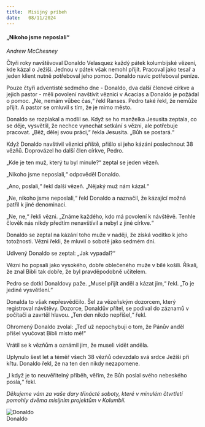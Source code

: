 ```yaml
---
title:  Misijný príbeh
date:   08/11/2024
---
```


#### „Nikoho jsme neposlali“

_Andrew McChesney_

Čtyři roky navštěvoval Donaldo Velasquez každý pátek kolumbijské vězení, kde kázal o Ježíši. Jednou v pátek však nemohl přijít. Pracoval jako tesař a jeden klient nutně potřeboval jeho pomoc. Donaldo navíc potřeboval peníze.

Pouze čtyři adventisté sedmého dne - Donaldo, dva další členové církve a jejich pastor - měli povolení navštívit věznici v Acacias a Donaldo je požádal o pomoc. „Ne, nemám vůbec čas,“ řekl Ranses. Pedro také řekl, že nemůže přijít. A pastor se omluvil s tím, že je mimo město.

Donaldo se rozplakal a modlil se. Když se ho manželka Jesusita zeptala, co se děje, vysvětlil, že nechce vynechat setkání s vězni, ale potřebuje pracovat. „Běž, dělej svou práci,“ řekla Jesusita. „Bůh se postará.“

Když Donaldo navštívil věznici příště, přišlo si jeho kázání poslechnout 38 vězňů. Doprovázel ho další člen církve, Pedro.

„Kde je ten muž, který tu byl minule?“ zeptal se jeden vězeň.

„Nikoho jsme neposlali,“ odpověděl Donaldo.

„Ano, poslali,“ řekl další vězeň. „Nějaký muž nám kázal.“

„Ne, nikoho jsme neposlali,“ řekl Donaldo a naznačil, že kázající možná patřil k jiné denominaci.

„Ne, ne,“ řekli vězni. „Známe každého, kdo má povolení k návštěvě. Tenhle člověk nás nikdy předtím nenavštívil a nebyl z jiné církve.“

Donaldo se zeptal na kázání toho muže v naději, že získá vodítko k jeho totožnosti. Vězni řekli, že mluvil o sobotě jako sedmém dni.

Udivený Donaldo se zeptal: „Jak vypadal?“

Vězni ho popsali jako vysokého, dobře oblečeného muže v bílé košili. Říkali, že znal Bibli tak dobře, že byl pravděpodobně učitelem.

Pedro se dotkl Donaldovy paže. „Musel přijít anděl a kázat jim,“ řekl. „To je jediné vysvětlení.“

Donalda to však nepřesvědčilo. Šel za vězeňským dozorcem, který registroval návštěvy. Dozorce, Donaldův přítel, se podíval do záznamů v počítači a zavrtěl hlavou. „Ten den nikdo nepřišel,“ řekl.

Ohromený Donaldo zvolal: „Teď už nepochybuji o tom, že Pánův anděl přišel vyučovat Bibli místo mě!“

Vrátil se k vězňům a oznámil jim, že museli vidět anděla.

Uplynulo šest let a téměř všech 38 vězňů odevzdalo svá srdce Ježíši při křtu. Donaldo řekl, že na ten den nikdy nezapomene.

„I když je to neuvěřitelný příběh, věřím, že Bůh poslal svého nebeského posla,“ řekl.

_Děkujeme vám za vaše dary třinácté soboty, které v minulém čtvrtletí pomohly dvěma misijním projektům v Kolumbii._

![Donaldo](https://sabbath-school-resources-assets.adventech.io/sk/ss/2024-04/06/picture06.jpg)  
Donaldo
